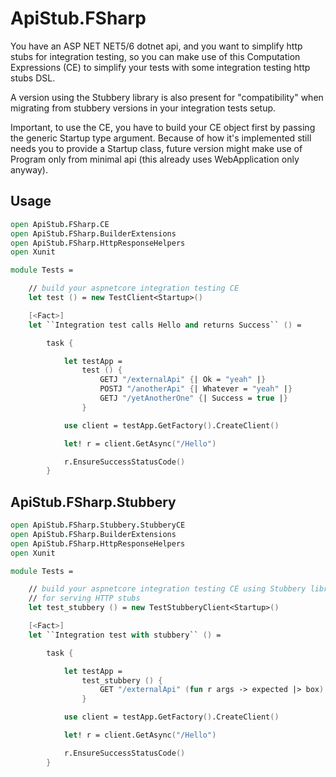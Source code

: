 # ApiStub.FSharp

You have an ASP NET NET5/6 dotnet api, and you want to simplify http stubs for integration
testing, so you can make use of this Computation Expressions (CE) to simplify
your tests with some integration testing http stubs DSL. 

A version using the Stubbery library is also present for "compatibility" when migrating from stubbery versions in your integration tests setup.

Important, to use the CE, you have to build your CE object first by passing the generic Startup type argument. Because of how it's implemented still needs you to provide a Startup class, future version might make use of Program only from minimal api (this already uses WebApplication only anyway).

## Usage

```fsharp
open ApiStub.FSharp.CE
open ApiStub.FSharp.BuilderExtensions
open ApiStub.FSharp.HttpResponseHelpers
open Xunit

module Tests =

    // build your aspnetcore integration testing CE
    let test () = new TestClient<Startup>()

    [<Fact>]
    let ``Integration test calls Hello and returns Success`` () =

        task {

            let testApp =
                test () { 
                    GETJ "/externalApi" {| Ok = "yeah" |}
                    POSTJ "/anotherApi" {| Whatever = "yeah" |}
                    GETJ "/yetAnotherOne" {| Success = true |}
                }

            use client = testApp.GetFactory().CreateClient()

            let! r = client.GetAsync("/Hello")

            r.EnsureSuccessStatusCode()
        } 
```


## ApiStub.FSharp.Stubbery

```fsharp
open ApiStub.FSharp.Stubbery.StubberyCE
open ApiStub.FSharp.BuilderExtensions
open ApiStub.FSharp.HttpResponseHelpers
open Xunit

module Tests =

    // build your aspnetcore integration testing CE using Stubbery library
    // for serving HTTP stubs
    let test_stubbery () = new TestStubberyClient<Startup>()

    [<Fact>]
    let ``Integration test with stubbery`` () =

        task {

            let testApp =
                test_stubbery () { 
                    GET "/externalApi" (fun r args -> expected |> box)
                }

            use client = testApp.GetFactory().CreateClient()

            let! r = client.GetAsync("/Hello")

            r.EnsureSuccessStatusCode()
        } 
```